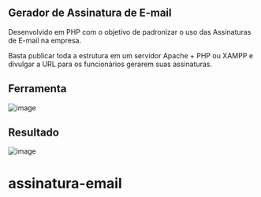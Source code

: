 ## Gerador de Assinatura de E-mail

Desenvolvido em PHP com o objetivo de padronizar o uso das Assinaturas de E-mail na empresa.

Basta publicar toda a estrutura em um servidor Apache + PHP ou XAMPP e divulgar a URL para os funcionários gerarem suas assinaturas.

## Ferramenta
![image](https://github.com/wwwmhcom/assinatura_email/blob/master/imagens/s2.jpg?raw=true)

## Resultado
![image](https://github.com/wwwmhcom/assinatura_email/blob/master/imagens/s6.jpg?raw=true)
# assinatura-email
